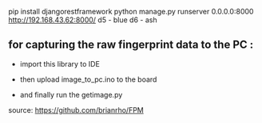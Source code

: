 pip install djangorestframework
python manage.py runserver 0.0.0.0:8000
http://192.168.43.62:8000/
d5 - blue
d6 - ash

## for capturing the raw fingerprint data to the PC :


* import this library to IDE
* then upload image_to_pc.ino to the board

* and finally run the getimage.py

source: https://github.com/brianrho/FPM
